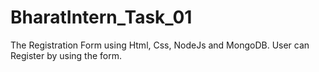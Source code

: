 # BharatIntern_Task_01
The Registration Form using Html, Css, NodeJs and MongoDB.
User can Register by using the form.

